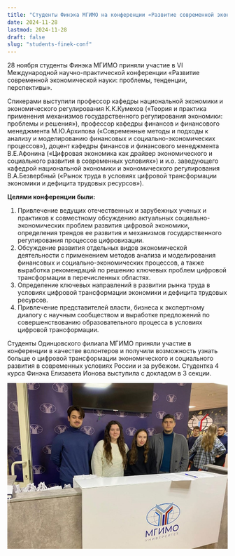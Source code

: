 ```yaml
---
title: "Студенты Финэка МГИМО на конференции «Развитие современной экономической науки: проблемы, тенденции, перспективы»"
date: 2024-11-28
lastmod: 2024-11-28
draft: false
slug: "students-finek-conf"
---
```


28 ноября студенты Финэка МГИМО приняли участие в VI Международной научно-практической конференции «Развитие современной экономической науки: проблемы, тенденции, перспективы».

Спикерами выступили профессор кафедры национальной экономики и экономического регулирования К.К.Кумехов («Теория и практика применения механизмов государственного регулирования экономики: проблемы и решения»), профессор кафедры финансов и финансового менеджмента М.Ю.Архипова («Современные методы и подходы к анализу и моделированию финансовых и социально-экономических процессов»), доцент кафедры финансов и финансового менеджмента В.Е.Афонина («Цифровая экономика как драйвер экономического и социального развития в современных условиях») и и.о. заведующего кафедрой национальной экономики и экономического регулирования В.А.Безвербный («Рынок труда в условиях цифровой трансформации экономики и дефицита трудовых ресурсов»).

**Целями конференции были:**
1. Привлечение ведущих отечественных и зарубежных ученых и практиков к совместному обсуждению актуальных социально-экономических проблем развития цифровой экономики, определения трендов ее развития и механизмов государственного регулирования процессов цифровизации.
2. Обсуждение развития отдельных видов экономической деятельности с применением методов анализа и моделирования финансовых и социально-экономических процессов, а также выработка рекомендаций по решению ключевых проблем цифровой трансформации в перечисленных областях.
3. Определение ключевых направлений в развитии рынка труда в условиях цифровой трансформации экономики и дефицита трудовых ресурсов.
4. Привлечение представителей власти, бизнеса к экспертному диалогу с научным сообществом и выработке предложений по совершенствованию образовательного процесса в условиях цифровой трансформации.

Студенты Одинцовского филиала МГИМО приняли участие в конференции в качестве волонтеров и получили возможность узнать больше о цифровой трансформации экономического и социального развития в современных условиях России и за рубежом. Студентка 4 курса Финэка Елизавета Ионова выступила с докладом в 3 секции.

![](students-finek-conf.jpg)
